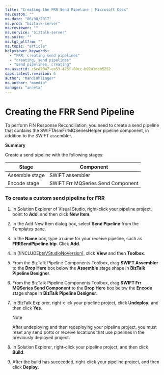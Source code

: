 ```yaml
---
title: "Creating the FRR Send Pipeline | Microsoft Docs"
ms.custom: ""
ms.date: "06/08/2017"
ms.prod: "biztalk-server"
ms.reviewer: ""
ms.service: "biztalk-server"
ms.suite: ""
ms.tgt_pltfrm: ""
ms.topic: "article"
helpviewer_keywords: 
  - "FRR, creating send pipelines"
  - "creating, send pipelines"
  - "send pipelines, creating"
ms.assetid: c6cd2047-ea53-425f-80cc-b02a1deb5292
caps.latest.revision: 6
author: "MandiOhlinger"
ms.author: "mandia"
manager: "anneta"
---
```

# Creating the FRR Send Pipeline
To perform FIN Response Reconciliation, you need to create a send pipeline that contains the SWIFTAsmFrrMQSeriesHelper pipeline component, in addition to the SWIFT assembler.  
  
 **Summary**  
  
 Create a send pipeline with the following stages:  
  
|Stage|Component|  
|-----------|---------------|  
|Assemble stage|SWIFT assembler|  
|Encode stage|SWIFT Frr MQSeries Send Component|  
  
### To create a custom send pipeline for FRR  
  
1.  In Solution Explorer of Visual Studio, right-click your pipeline project, point to **Add**, and then click **New Item**.  
  
2.  In the Add New Item dialog box, select **Send Pipeline** from the Templates pane.  
  
3.  In the **Name** box, type a name for your receive pipeline, such as **FRRSendPipeline.btp**. Click **Add**.  
  
4.  In [!INCLUDE[btsVStudioNoVersion](../../includes/btsvstudionoversion-md.md)], click **View** and then **Toolbox**.  
  
5.  From the BizTalk Pipeline Components Toolbox, drag **SWIFT Assembler** to the **Drop Here** box below the **Assemble** stage shape in **BizTalk Pipeline Designer**.  
  
6.  From the BizTalk Pipeline Components Toolbox, drag **SWIFT Frr MQSeries Send Component** to the **Drop Here** box below the **Encode** stage shape in **BizTalk Pipeline Designer**.  
  
7.  In BizTalk Explorer, right-click your pipeline project, click **Undeploy**, and then click **Yes**.  
  
    > [!NOTE]
    >  After undeploying and then redeploying your pipeline project, you must reset any send ports or receive locations that use pipelines in the previously deployed project.  
  
8.  In Solution Explorer, right-click your pipeline project, and then click **Build**.  
  
9. After the build has succeeded, right-click your pipeline project, and then click **Deploy**.